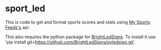 # sport_led

This is code to get and format sports scores and stats using [My Sports Feeds's](mysportsfeeds.com) api.

This also requires the python package for [BrightLedSigns](https://github.com/BrightLedSigns/pyledsign). To install it use 'pip install git+https://github.com/BrightLedSigns/pyledsign.git'.
